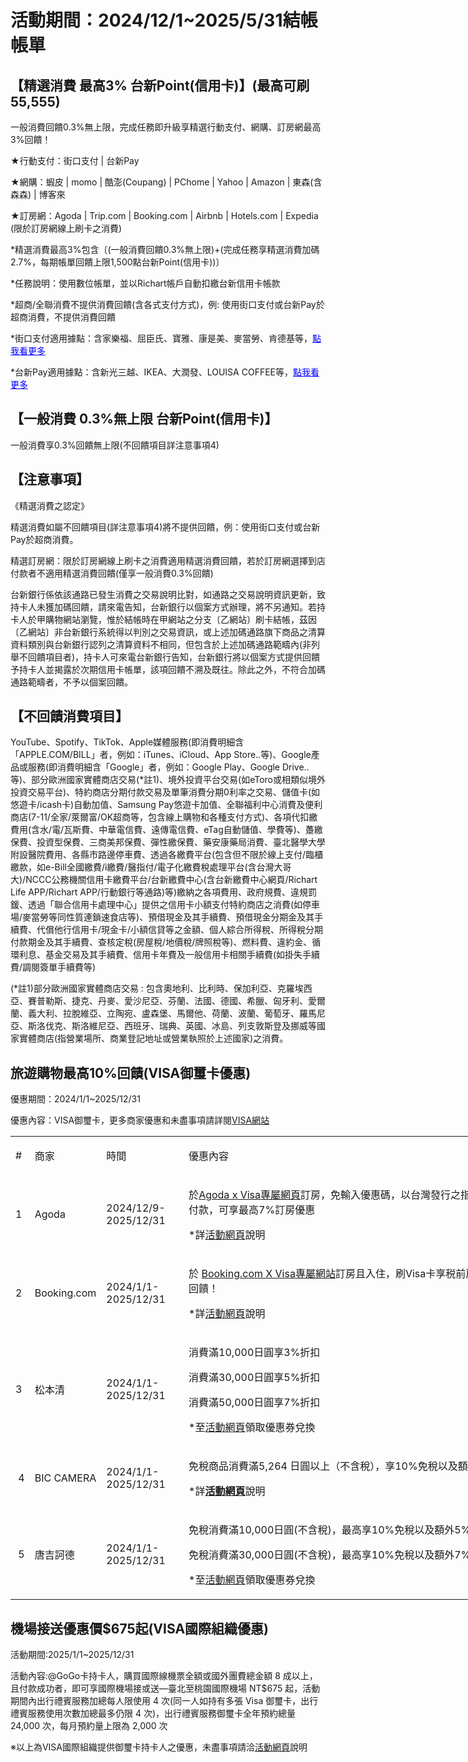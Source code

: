 # 活動期間：2024/12/1~2025/5/31結帳帳單
## 【精選消費 最高3% 台新Point(信用卡)】(最高可刷55,555)

一般消費回饋0.3%無上限，完成任務即升級享精選行動支付、網購、訂房網最高3%回饋！

★行動支付：街口支付 | 台新Pay

★網購：蝦皮 | momo | 酷澎(Coupang) | PChome | Yahoo | Amazon | 東森(含森森) | 博客來

★訂房網：Agoda | Trip.com | Booking.com | Airbnb | Hotels.com | Expedia (限於訂房網線上刷卡之消費)

*精選消費最高3%包含〔(一般消費回饋0.3%無上限)+(完成任務享精選消費加碼2.7%，每期帳單回饋上限1,500點台新Point(信用卡))〕

*任務說明：使用數位帳單，並以Richart帳戶自動扣繳台新信用卡帳款

*超商/全聯消費不提供消費回饋(含各式支付方式)，例: 使用街口支付或台新Pay於超商消費，不提供消費回饋

*街口支付適用據點：含家樂福、屈臣氏、寶雅、康是美、麥當勞、肯德基等，<a style="color:blue;" href="https://mkt.jkopay.com/brandlist" target="_blank">點我看更多</a>

*台新Pay適用據點：含新光三越、IKEA、大潤發、LOUISA COFFEE等，<a style="color:blue;" href="https://mkp.taishinbank.com.tw/s/2022/taishinpay/cooperation-scan_pay.html" target="_blank">點我看更多</a>

## 【一般消費 0.3%無上限 台新Point(信用卡)】

一般消費享0.3%回饋無上限(不回饋項目詳注意事項4)



## **【注意事項】**
《精選消費之認定》

精選消費如屬不回饋項目(詳注意事項4)將不提供回饋，例：使用街口支付或台新Pay於超商消費。

精選訂房網：限於訂房網線上刷卡之消費適用精選消費回饋，若於訂房網選擇到店付款者不適用精選消費回饋(僅享一般消費0.3%回饋)

台新銀行係依該通路已發生消費之交易說明比對，如通路之交易說明資訊更新，致持卡人未獲加碼回饋，請來電告知，台新銀行以個案方式辦理，將不另通知。若持卡人於甲購物網站瀏覽，惟於結帳時在甲網站之分支〔乙網站〕刷卡結帳，茲因〔乙網站〕非台新銀行系統得以判別之交易資訊，或上述加碼通路旗下商品之清算資料類別與台新銀行認列之清算資料不相同，但包含於上述加碼通路範疇內(非列舉不回饋項目者)，持卡人可來電台新銀行告知，台新銀行將以個案方式提供回饋予持卡人並揭露於次期信用卡帳單，該項回饋不溯及既往。除此之外，不符合加碼通路範疇者，不予以個案回饋。

## **【不回饋消費項目】**

YouTube、Spotify、TikTok、Apple媒體服務(即消費明細含「APPLE.COM/BILL」者，例如：iTunes、iCloud、App Store..等)、Google產品或服務(即消費明細含「Google」者，例如：Google Play、Google Drive..等)、部分歐洲國家實體商店交易(*註1)、境外投資平台交易(如eToro或相類似境外投資交易平台)、特約商店分期付款交易及單筆消費分期0利率之交易、儲值卡(如悠遊卡/icash卡)自動加值、Samsung Pay悠遊卡加值、全聯福利中心消費及便利商店(7-11/全家/萊爾富/OK超商等，包含線上購物和各種支付方式)、各項代扣繳費用(含水/電/瓦斯費、中華電信費、遠傳電信費、eTag自動儲值、學費等)、躉繳保費、投資型保費、三商美邦保費、彈性繳保費、藥安康藥局消費、臺北醫學大學附設醫院費用、各縣市路邊停車費、透過各繳費平台(包含但不限於線上支付/臨櫃繳款，如e-Bill全國繳費/i繳費/醫指付/電子化繳費稅處理平台(含台灣大哥大)/NCCC公務機關信用卡繳費平台/台新繳費中心(含台新繳費中心網頁/Richart Life APP/Richart APP/行動銀行等通路)等)繳納之各項費用、政府規費、違規罰鍰、透過「聯合信用卡處理中心」提供之信用卡小額支付特約商店之消費(如停車場/麥當勞等同性質連鎖速食店等)、預借現金及其手續費、預借現金分期金及其手續費、代償他行信用卡/現金卡/小額信貸等之金額、個人綜合所得稅、所得稅分期付款期金及其手續費、查核定稅(房屋稅/地價稅/牌照稅等)、燃料費、違約金、循環利息、基金交易及其手續費、信用卡年費及一般信用卡相關手續費(如掛失手續費/調閱簽單手續費等)

(*註1)部分歐洲國家實體商店交易 : 
包含奧地利、比利時、保加利亞、克羅埃西亞、賽普勒斯、捷克、丹麥、愛沙尼亞、芬蘭、法國、德國、希臘、匈牙利、愛爾蘭、義大利、拉脫維亞、立陶宛、盧森堡、馬爾他、荷蘭、波蘭、葡萄牙、羅馬尼亞、斯洛伐克、斯洛維尼亞、西班牙、瑞典、英國、冰島、列支敦斯登及挪威等國家實體商店(指營業場所、商業登記地址或營業執照於上述國家)之消費。

## 旅遊購物最高10%回饋(VISA御璽卡優惠)

優惠期間：2024/1/1~2025/12/31

優惠內容：VISA御璽卡，更多商家優惠和未盡事項請詳閱[VISA網站](https://www.visa.com.tw/zh_tw/visa-offers-and-perks/?cardProduct=65&paymentType=9)
<table style="width: 851.344px;">
<tbody>
<tr>
<td style="width: 13px;">
<p>#</p>
</td>
<td style="width: 84px;">
<p>商家</p>
</td>
<td style="width: 118px;">
<p>時間</p>
</td>
<td style="width: 605.344px;">
<p>優惠內容</p>
</td>
</tr>
<tr>
<td style="width: 13px;">
<p>1</p>
</td>
<td style="width: 84px;">
<p>Agoda</p>
</td>
<td style="width: 118px;">2024/12/9-2025/12/31</td>
<td style="text-align: left; width: 605.344px;">
<p>於<a href="https://www.agoda.com/zh-tw/c/visatw?ds=NIqaMQEFC0E0ghiy" target="_blank" rel="noopener noreferrer">Agoda x Visa專屬網頁</a>訂房，免輸入優惠碼，以台灣發行之指定Visa卡全額付款，可享最高7%訂房優惠</p>
<p>*詳<a href="https://www.visa.com.tw/zh_tw/visa-offers-and-perks/agodacom/157884?cardProduct=65&amp;paymentType=9" target="_blank" rel="noopener noreferrer">活動網頁</a>說明</p>
</td>
</tr>
<tr>
<td style="width: 13px;">
<p>2</p>
</td>
<td style="width: 84px;">
<p>Booking.com</p>
</td>
<td style="width: 118px;">2024/1/1-2025/12/31</td>
<td style="text-align: left; width: 605.344px;">
<p>於 <a href="https://sp.booking.com/index.html?aid=2115294" target="_blank" rel="noopener noreferrer">Booking.com X Visa專屬網站</a>訂房且入住，刷Visa卡享税前房價最高10% 回饋！</p>
<p>*詳<a href="https://www.visa.com.tw/zh_tw/visa-offers-and-perks/bookingcom/146378?cardProduct=65&amp;paymentType=9" target="_blank" rel="noopener noreferrer">活動網頁</a>說明</p>
</td>
</tr>
<tr>
<td style="width: 13px;">
<p>3</p>
</td>
<td style="width: 84px;">
<p>松本清</p>
</td>
<td style="width: 118px;">2024/1/1-2025/12/31</td>
<td style="text-align: left; width: 605.344px;">
<p>消費滿10,000日圓享3%折扣</p>
<p>消費滿30,000日圓享5%折扣</p>
<p>消費滿50,000日圓享7%折扣</p>
<p>*至<a href="https://www.visa.com.tw/zh_tw/visa-offers-and-perks/%E6%9D%BE%E6%9C%AC%E6%B8%85/157800?cardProduct=65&amp;paymentType=9" target="_blank" rel="noopener noreferrer">活動網頁</a>領取優惠券兌換</p>
</td>
</tr>
<tr>
<td style="width: 13px;">
<p>&nbsp;4</p>
</td>
<td style="width: 84px;">
<p>BIC CAMERA</p>
</td>
<td style="width: 118px;">2024/1/1-2025/12/31</td>
<td style="text-align: left; width: 605.344px;">
<p>免稅商品消費滿5,264 日圓以上（不含稅），享10%免稅以及額外5%折扣優惠</p>
<p>*詳<a href="https://www.visa.com.tw/zh_tw/visa-offers-and-perks/bic-camera/157802?cardProduct=65&amp;paymentType=9" target="_blank" rel="noopener noreferrer"><strong>活動網頁</strong></a>說明</p>
</td>
</tr>
<tr>
<td style="width: 13px;">&nbsp;5</td>
<td style="width: 84px;">
<p>唐吉訶德</p>
</td>
<td style="width: 118px;">2024/1/1-2025/12/31</td>
<td style="text-align: left; width: 605.344px;">
<p>免稅消費滿10,000日圓(不含稅)，最高享10%免稅以及額外5%折扣優惠；</p>
<p>免稅消費滿30,000日圓(不含稅)，最高享10%免稅以及額外7%折扣優惠</p>
<p>*至<a href="https://www.visa.com.tw/zh_tw/visa-offers-and-perks/%E5%94%90%E5%90%89%E8%A8%B6%E5%BE%B7/157804?cardProduct=65&amp;paymentType=9" target="_blank" rel="noopener noreferrer">活動網頁</a>領取優惠券兌換</p>
</td>
</tr>
</tbody>
</table>

## 機場接送優惠價$675起(VISA國際組織優惠)

活動期間:2025/1/1~2025/12/31

活動內容:@GoGo卡持卡人，購買國際線機票全額或國外團費總金額 8 成以上，且付款成功者，即可享國際機場接或送—臺北至桃園國際機場 NT$675 起，活動期間內出行禮賓服務加總每人限使用 4 次(同一人如持有多張 Visa 御璽卡，出行禮賓服務使用次數加總最多仍限 4 次)，出行禮賓服務御璽卡全年預約總量 24,000 次，每月預約量上限為 2,000 次

※以上為VISA國際組織提供御璽卡持卡人之優惠，未盡事項請洽[活動網頁](https://www.freeliving.com.tw/visa/airport/card.aspx#vs)說明